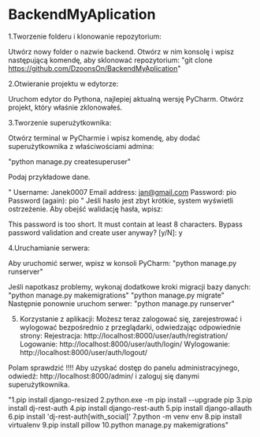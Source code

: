 ﻿# BackendMyAplication
1.Tworzenie folderu i klonowanie repozytorium:

Utwórz nowy folder o nazwie backend.
Otwórz w nim konsolę i wpisz następującą komendę, aby sklonować repozytorium:
"git clone https://github.com/DzoonsOn/BackendMyAplication"

2.Otwieranie projektu w edytorze:

Uruchom edytor do Pythona, najlepiej aktualną wersję PyCharm.
Otwórz projekt, który właśnie zklonowałeś.

3.Tworzenie superużytkownika:

Otwórz terminal w PyCharmie i wpisz komendę, aby dodać superużytkownika z właściwościami admina:

"python manage.py createsuperuser"

Podaj przykładowe dane.

"
Username: Janek0007
Email address: jan@gmail.com
Password: pio
Password (again): pio
"
Jeśli hasło jest zbyt krótkie, system wyświetli ostrzeżenie. Aby obejść walidację hasła, wpisz:

This password is too short. It must contain at least 8 characters.
Bypass password validation and create user anyway? [y/N]: y

4.Uruchamianie serwera:

Aby uruchomić serwer, wpisz w konsoli PyCharm:
"python manage.py runserver"


Jeśli napotkasz problemy, wykonaj dodatkowe kroki migracji bazy danych:
"python manage.py makemigrations"
"python manage.py migrate"
Następnie ponownie uruchom serwer:
"python manage.py runserver"


5. Korzystanie z aplikacji:
Możesz teraz zalogować się, zarejestrować i wylogować bezpośrednio z przeglądarki, odwiedzając odpowiednie strony:
Rejestracja: http://localhost:8000/user/auth/registration/
Logowanie: http://localhost:8000/user/auth/login/
Wylogowanie: http://localhost:8000/user/auth/logout/

Polam sprawdzić !!!!
Aby uzyskać dostęp do panelu administracyjnego, odwiedź:
http://localhost:8000/admin/ i zaloguj się danymi superużytkownika.








"1.pip install django-resized
2.python.exe -m pip install --upgrade pip
3.pip install dj-rest-auth
4.pip install django-rest-auth
5.pip install django-allauth
6.pip install 'dj-rest-auth[with_social]'
7.python -m venv env
8.pip install virtualenv
9.pip install pillow
10.python manage.py makemigrations"

